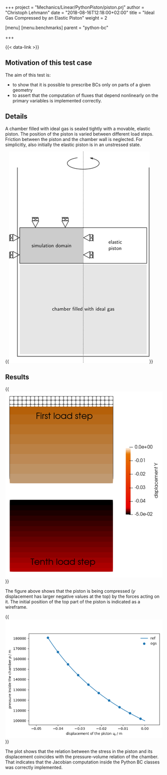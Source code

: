 +++
project = "Mechanics/Linear/PythonPiston/piston.prj"
author = "Christoph Lehmann"
date = "2018-08-16T12:18:00+02:00"
title = "Ideal Gas Compressed by an Elastic Piston"
weight = 2

[menu]
  [menu.benchmarks]
    parent = "python-bc"

+++

{{< data-link >}}

## Motivation of this test case

The aim of this test is:

* to show that it is possible to prescribe BCs only on parts of a given geometry
* to assert that the computation of fluxes that depend nonlinearly on the
  primary variables is implemented correctly.

## Details

A chamber filled with ideal gas is sealed tightly with a movable, elastic
piston. The position of the piston is varied between different load steps.
Friction between the piston and the chamber wall is neglected.
For simplicitly, also initially the elastic piston is in an unstressed state.

{{<img src="sketch-piston.png" >}}

## Results

{{<img src="load-steps.png" >}}

The figure above shows that the piston is being compressed
($y$ displacement has larger negative values at the top)
by the forces acting on it.
The initial position of the top part of the piston is indicated as a wireframe.

{{<img src="pressure-displacement.png" >}}

The plot shows that the relation between the stress in the piston and its
displacement coincides with the pressure-volume relation of the chamber.
That indicates that the Jacobian computation inside the Python BC classes was
correctly implemented.
